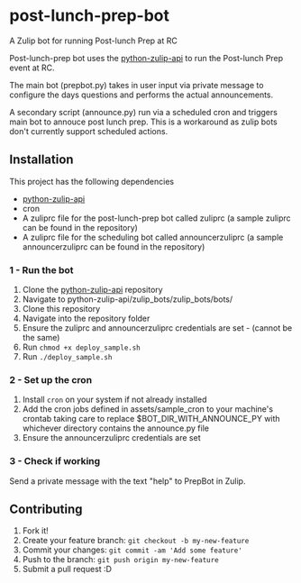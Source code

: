# post-lunch-prep-bot
A Zulip bot for running Post-lunch Prep at RC

Post-lunch-prep bot uses the [python-zulip-api](https://github.com/zulip/python-zulip-api) to run the Post-lunch Prep event at RC.

The main bot (prepbot.py) takes in user input via private message to configure the days questions and performs the actual announcements.

A secondary script (announce.py) run via a scheduled cron and triggers main bot to annouce post lunch prep. This is a workaround as zulip bots don't currently support scheduled actions.

## Installation

This project has the following dependencies
- [python-zulip-api](https://github.com/zulip/python-zulip-api)
- cron
- A zuliprc file for the post-lunch-prep bot called zuliprc (a sample zuliprc can be found in the repository)
- A zuliprc file for the scheduling bot called announcerzuliprc (a sample announcerzuliprc can be found in the repository)

### 1 - Run the bot 

1) Clone the [python-zulip-api](https://github.com/zulip/python-zulip-api) repository
2) Navigate to python-zulip-api/zulip_bots/zulip_bots/bots/
3) Clone this repository
4) Navigate into the repository folder
5) Ensure the zuliprc and announcerzuliprc credentials are set - (cannot be the same)
7) Run `chmod +x deploy_sample.sh`
8) Run `./deploy_sample.sh`

 ### 2 - Set up the cron

1) Install `cron` on your system if not already installed
2) Add the cron jobs defined in assets/sample_cron to your machine's crontab taking care to replace $BOT_DIR_WITH_ANNOUNCE_PY with whichever directory contains the announce.py file
3) Ensure the announcerzuliprc credentials are set

### 3 - Check if working

Send a private message with the text "help" to PrepBot in Zulip.

## Contributing

1. Fork it!
2. Create your feature branch: `git checkout -b my-new-feature`
3. Commit your changes: `git commit -am 'Add some feature'`
4. Push to the branch: `git push origin my-new-feature`
5. Submit a pull request :D


